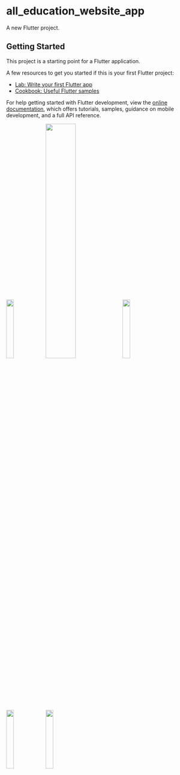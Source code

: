 # all_education_website_app

A new Flutter project.

## Getting Started

This project is a starting point for a Flutter application.

A few resources to get you started if this is your first Flutter project:

- [Lab: Write your first Flutter app](https://docs.flutter.dev/get-started/codelab)
- [Cookbook: Useful Flutter samples](https://docs.flutter.dev/cookbook)

For help getting started with Flutter development, view the
[online documentation](https://docs.flutter.dev/), which offers tutorials,
samples, guidance on mobile development, and a full API reference.
<p>
<img src = "https://user-images.githubusercontent.com/116253963/228524254-feb20084-73d2-4052-8087-c58d31945e90.gif" helgnt = 20% width = 20%>
<img src = "https://user-images.githubusercontent.com/116253963/228524069-0ae8567a-1e83-4c8d-a29f-903926966d6c.png" helgnt = 40% width = 40%>
<img src = "https://user-images.githubusercontent.com/116253963/227695888-5b189125-389f-4e67-8eee-66c4e8d24c0a.png" helgnt = 20% width = 20%>
<img src = "https://user-images.githubusercontent.com/116253963/227696027-6847859d-5ec4-4319-b2ed-9f4f9656ba1f.png" helgnt = 20% width = 20%>
<img src = "https://user-images.githubusercontent.com/116253963/227696249-8c692888-0468-4465-96cc-852d6930b3fe.png" helgnt = 20% width = 20%>
</p>






